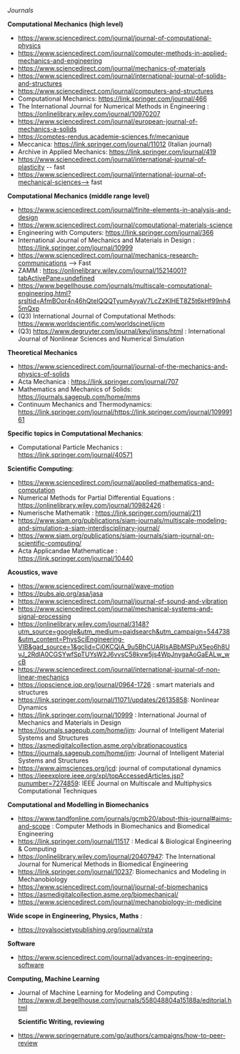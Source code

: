 *Journals*

**Computational Mechanics (high level)**
- https://www.sciencedirect.com/journal/journal-of-computational-physics
- https://www.sciencedirect.com/journal/computer-methods-in-applied-mechanics-and-engineering
- https://www.sciencedirect.com/journal/mechanics-of-materials
- https://www.sciencedirect.com/journal/international-journal-of-solids-and-structures	
- https://www.sciencedirect.com/journal/computers-and-structures
- Computational Mechanics: https://link.springer.com/journal/466
- The International Journal for Numerical Methods in Engineering : https://onlinelibrary.wiley.com/journal/10970207
- https://www.sciencedirect.com/journal/european-journal-of-mechanics-a-solids
- https://comptes-rendus.academie-sciences.fr/mecanique
- Meccanica: https://link.springer.com/journal/11012 (Italian journal)
- Archive in Applied Mechanics: https://link.springer.com/journal/419
- https://www.sciencedirect.com/journal/international-journal-of-plasticity -- fast
- https://www.sciencedirect.com/journal/international-journal-of-mechanical-sciences--> fast

**Computational Mechanics (middle range level)**
- https://www.sciencedirect.com/journal/finite-elements-in-analysis-and-design
- https://www.sciencedirect.com/journal/computational-materials-science
- Engineering with Computers: https://link.springer.com/journal/366
- International Journal of Mechanics and Materials in Design : https://link.springer.com/journal/10999
- https://www.sciencedirect.com/journal/mechanics-research-communications --> Fast
- ZAMM : https://onlinelibrary.wiley.com/journal/15214001?tabActivePane=undefined
- https://www.begellhouse.com/journals/multiscale-computational-engineering.html?srsltid=AfmBOor4n46hQteIQQQTyumAyyaV7LcZzKIHET8Z5t6kHf99nh45mQxp
- (Q3) International Journal of Computational Methods: https://www.worldscientific.com/worldscinet/ijcm
- (Q3) https://www.degruyter.com/journal/key/ijnsns/html : International Journal of Nonlinear Sciences and Numerical Simulation

**Theoretical Mechanics**
- https://www.sciencedirect.com/journal/journal-of-the-mechanics-and-physics-of-solids
- Acta Mechanica : https://link.springer.com/journal/707
- Mathematics and Mechanics of Solids: https://journals.sagepub.com/home/mms
- Continuum Mechanics and Thermodynamics: https://link.springer.com/journal/https://link.springer.com/journal/10999161
  
**Specific topics in Computational Mechanics**:
- Computational Particle Mechanics : https://link.springer.com/journal/40571
  
**Scientific Computing**:
- https://www.sciencedirect.com/journal/applied-mathematics-and-computation
- Numerical Methods for Partial Differential Equations : https://onlinelibrary.wiley.com/journal/10982426 : 
- Numerische Mathematik : https://link.springer.com/journal/211
- https://www.siam.org/publications/siam-journals/multiscale-modeling-and-simulation-a-siam-interdisciplinary-journal/
- https://www.siam.org/publications/siam-journals/siam-journal-on-scientific-computing/
- Acta Applicandae Mathematicae : https://link.springer.com/journal/10440
  
**Acoustics, wave**
- https://www.sciencedirect.com/journal/wave-motion
- https://pubs.aip.org/asa/jasa
- https://www.sciencedirect.com/journal/journal-of-sound-and-vibration
- https://www.sciencedirect.com/journal/mechanical-systems-and-signal-processing
- https://onlinelibrary.wiley.com/journal/3148?utm_source=google&utm_medium=paidsearch&utm_campaign=544738&utm_content=PhysSciEngineering-VIB&gad_source=1&gclid=Cj0KCQiA_9u5BhCUARIsABbMSPuX5eo6h8UvJ_2RdlA0CGSYwfSpTUYsW2J6vvsC58kvw5js4WpJnygaAoGaEALw_wcB
- https://www.sciencedirect.com/journal/international-journal-of-non-linear-mechanics
- https://iopscience.iop.org/journal/0964-1726 : smart materials and structures
- https://link.springer.com/journal/11071/updates/26135858: Nonlinear Dynamics
- https://link.springer.com/journal/10999 : International Journal of Mechanics and Materials in Design
- https://journals.sagepub.com/home/jim: Journal of Intelligent Material Systems and Structures
- https://asmedigitalcollection.asme.org/vibrationacoustics
- https://journals.sagepub.com/home/jim: Journal of Intelligent Material Systems and Structures
- https://www.aimsciences.org/jcd: journal of computational dynamics
- https://ieeexplore.ieee.org/xpl/topAccessedArticles.jsp?punumber=7274859: IEEE Journal on Multiscale and Multiphysics Computational Techniques

**Computational and Modelling in Biomechanics**
- https://www.tandfonline.com/journals/gcmb20/about-this-journal#aims-and-scope :  Computer Methods in Biomechanics and Biomedical Engineering
- https://link.springer.com/journal/11517 : Medical & Biological Engineering & Computing
- https://onlinelibrary.wiley.com/journal/20407947: The International Journal for Numerical Methods in Biomedical Engineering 
- https://link.springer.com/journal/10237: Biomechanics and Modeling in Mechanobiology
- https://www.sciencedirect.com/journal/journal-of-biomechanics
- https://asmedigitalcollection.asme.org/biomechanical/
- https://www.sciencedirect.com/journal/mechanobiology-in-medicine

**Wide scope in Engineering, Physics, Maths** :
- https://royalsocietypublishing.org/journal/rsta

**Software**
- https://www.sciencedirect.com/journal/advances-in-engineering-software

**Computing, Machine Learning**
- Journal of Machine Learning for Modeling and Computing : https://www.dl.begellhouse.com/journals/558048804a15188a/editorial.html

  **Scientific Writing, reviewing**
- https://www.springernature.com/gp/authors/campaigns/how-to-peer-review 




